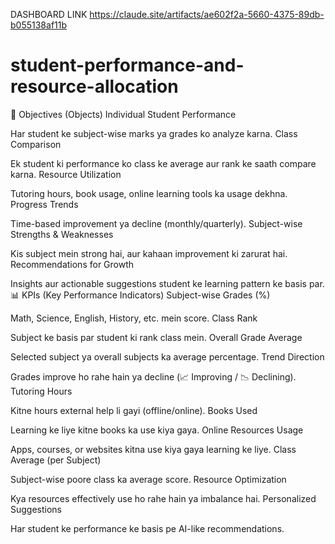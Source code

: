 DASHBOARD LINK https://claude.site/artifacts/ae602f2a-5660-4375-89db-b055138af11b
# student-performance-and-resource-allocation
🎯 Objectives (Objects)
Individual Student Performance

Har student ke subject-wise marks ya grades ko analyze karna.
Class Comparison

Ek student ki performance ko class ke average aur rank ke saath compare karna.
Resource Utilization

Tutoring hours, book usage, online learning tools ka usage dekhna.
Progress Trends

Time-based improvement ya decline (monthly/quarterly).
Subject-wise Strengths & Weaknesses

Kis subject mein strong hai, aur kahaan improvement ki zarurat hai.
Recommendations for Growth

Insights aur actionable suggestions student ke learning pattern ke basis par.
📊 KPIs (Key Performance Indicators)
Subject-wise Grades (%)

Math, Science, English, History, etc. mein score.
Class Rank

Subject ke basis par student ki rank class mein.
Overall Grade Average

Selected subject ya overall subjects ka average percentage.
Trend Direction

Grades improve ho rahe hain ya decline (📈 Improving / 📉 Declining).
Tutoring Hours

Kitne hours external help li gayi (offline/online).
Books Used

Learning ke liye kitne books ka use kiya gaya.
Online Resources Usage

Apps, courses, or websites kitna use kiya gaya learning ke liye.
Class Average (per Subject)

Subject-wise poore class ka average score.
Resource Optimization

Kya resources effectively use ho rahe hain ya imbalance hai.
Personalized Suggestions

Har student ke performance ke basis pe AI-like recommendations.
